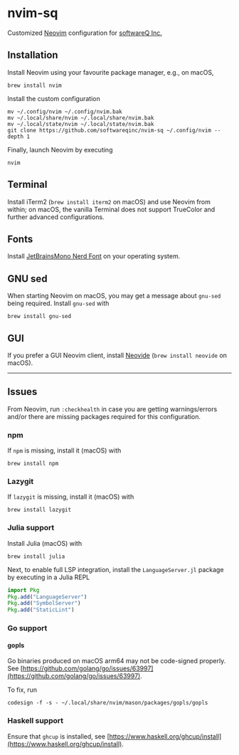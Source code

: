 # nvim-sq

Customized [Neovim](https://neovim.io/) configuration for
[softwareQ Inc.](https://www.softwareq.ca)

## Installation

Install Neovim using your favourite package manager, e.g., on macOS,

```shell
brew install nvim
```

Install the custom configuration

```shell
mv ~/.config/nvim ~/.config/nvim.bak
mv ~/.local/share/nvim ~/.local/share/nvim.bak
mv ~/.local/state/nvim ~/.local/state/nvim.bak
git clone https://github.com/softwareqinc/nvim-sq ~/.config/nvim --depth 1
```

Finally, launch Neovim by executing

```shell
nvim
```

## Terminal

Install iTerm2 (`brew install iterm2` on macOS) and use Neovim from within;
on macOS, the vanilla Terminal does not support TrueColor and further advanced
configurations.

## Fonts

Install [JetBrainsMono Nerd Font](https://www.nerdfonts.com/) on your operating
system.

## GNU sed

When starting Neovim on macOS, you may get a message about `gnu-sed` being
required. Install `gnu-sed` with

```shell
brew install gnu-sed
```

## GUI

If you prefer a GUI Neovim client, install [Neovide](https://neovide.dev/)
(`brew install neovide` on macOS).

---

## Issues

From Neovim, run `:checkhealth` in case you are getting warnings/errors
and/or there are missing packages required for this configuration.

### npm

If `npm` is missing, install it (macOS) with

```shell
brew install npm
```

### Lazygit

If `lazygit` is missing, install it (macOS) with

```shell
brew install lazygit
```

### Julia support

Install Julia (macOS) with

```shell
brew install julia
```

Next, to enable full LSP integration, install the `LanguageServer.jl` package
by executing in a Julia REPL

```julia
import Pkg
Pkg.add("LanguageServer")
Pkg.add("SymbolServer")
Pkg.add("StaticLint")
```

### Go support

#### gopls

Go binaries produced on macOS arm64 may not be code-signed properly. See
[https://github.com/golang/go/issues/63997](https://github.com/golang/go/issues/63997).

To fix, run

```shell
codesign -f -s - ~/.local/share/nvim/mason/packages/gopls/gopls
```

### Haskell support

Ensure that `ghcup` is installed, see
[https://www.haskell.org/ghcup/install](https://www.haskell.org/ghcup/install).
